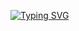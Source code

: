 [![Typing SVG](https://readme-typing-svg.demolab.com?font=Fira+Code&size=25&pause=1000&color=ACBDA1&center=true&width=500&lines=Valentina+Hong+\:\))](https://git.io/typing-svg)

<!--
**valentina-hong/valentina-hong** is a ✨ _special_ ✨ repository because its `README.md` (this file) appears on your GitHub profile.

Here are some ideas to get you started:

- 🔭 I’m currently working on ...
- 🌱 I’m currently learning ...
- 👯 I’m looking to collaborate on ...
- 🤔 I’m looking for help with ...
- 💬 Ask me about ...
- 📫 How to reach me: ...
- 😄 Pronouns: ...
- ⚡ Fun fact: ...
-->
